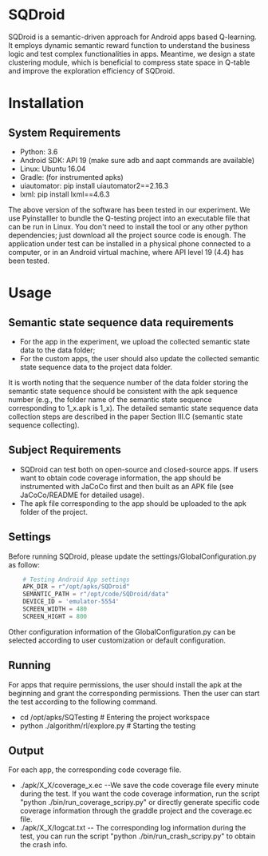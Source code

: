 # SQDroid
SQDroid is a semantic-driven approach for Android apps based Q-learning. It employs dynamic semantic reward function to understand the business logic and test complex functionalities in apps. Meantime, we design a state clustering module, which is beneficial to compress state space in Q-table and improve the exploration efficiency of SQDroid.
# Installation
## System Requirements
+ Python: 3.6<br>
+ Android SDK: API 19 (make sure adb and aapt commands are available)<br>
+ Linux: Ubuntu 16.04<br>
+ Gradle: (for instrumented apks)<br>
+ uiautomator: pip install uiautomator2==2.16.3<br>
+ lxml: pip install lxml==4.6.3<br>

The above version of the software has been tested in our experiment. We use Pyinstalller to bundle the Q-testing project into an executable file that can be run in Linux. You don't need to install the tool or any other python dependencies; just download all the project source code is enough. The application under test can be installed in a physical phone connected to a computer, or in an Android virtual machine, where API level 19 (4.4) has been tested.<br>

# Usage
## Semantic state sequence data requirements
+ For the app in the experiment, we upload the collected semantic state data to the data folder; 
+ For the custom apps, the user should also update the collected semantic state sequence data to the project data folder.

It is worth noting that the sequence number of the data folder storing the semantic state sequence should be consistent with the apk sequence number (e.g., the folder name of the semantic state sequence corresponding to 1_x.apk is 1_x). The detailed semantic state sequence data collection steps are described in the paper Section III.C (semantic state sequence collecting).
## Subject Requirements
+ SQDroid can test both on open-source and closed-source apps. If users want to obtain code coverage information, the app should be instrumented with JaCoCo first and then built as an APK file (see JaCoCo/README for detailed usage).
+ The apk file corresponding to the app should be uploaded to the apk folder of the project.
## Settings
Before running SQDroid, please update the settings/GlobalConfiguration.py as follow:<br>
```python
    # Testing Android App settings
    APK_DIR = r"/opt/apks/SQDroid"
    SEMANTIC_PATH = r"/opt/code/SQDroid/data"
    DEVICE_ID = 'emulator-5554'
    SCREEN_WIDTH = 480
    SCREEN_HIGHT = 800
```
Other configuration information of the GlobalConfiguration.py can be selected according to user customization or default configuration.
## Running
For apps that require permissions, the user should install the apk at the beginning and grant the corresponding permissions. Then the user can start the test according to the following command.
+ cd /opt/apks/SQTesting # Entering the project workspace
+ python ./algorithm/rl/explore.py # Starting the testing
## Output
For each app, the corresponding code coverage file.<br>
+ ./apk/X_X/coverage_x.ec --We save the code coverage file every minute during the test. If you want the code coverage information, run the script "python ./bin/run_coverage_scripy.py" or directly generate specific code coverage information through the graddle project and the coverage.ec file. 
+ ./apk/X_X/logcat.txt -- The corresponding log information during the test, you can run the script "python ./bin/run_crash_scripy.py" to obtain the crash info.
